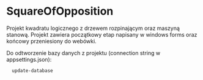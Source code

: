 # SquareOfOpposition
Projekt kwadratu logicznego z drzewem rozpinającym oraz maszyną stanową.
Projekt zawiera początkowy etap napisany w windows forms oraz końcowy przeniesiony do webówki.

Do odtworzenie bazy danych z projektu (connection string w appsettings.json):
```bash
  update-database
```
